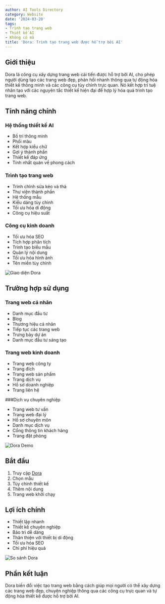 ```yaml
---
author: AI Tools Directory
category: Website
date: '2024-03-20'
tags:
- Trình tạo trang web
- Thiết kế AI
- Không có mã
title: 'Dora: Trình tạo trang web được hỗ trợ bởi AI'
---
```


## Giới thiệu

Dora là công cụ xây dựng trang web cải tiến được hỗ trợ bởi AI, cho phép người dùng tạo các trang web đẹp, phản hồi nhanh thông qua tự động hóa thiết kế thông minh và các công cụ tùy chỉnh trực quan. Nó kết hợp trí tuệ nhân tạo với các nguyên tắc thiết kế hiện đại để hợp lý hóa quá trình tạo trang web.

## Tính năng chính

### Hệ thống thiết kế AI
- Bố trí thông minh
- Phối màu
- Kết hợp kiểu chữ
- Gợi ý thành phần
- Thiết kế đáp ứng
- Tính nhất quán về phong cách

### Trình tạo trang web
- Trình chỉnh sửa kéo và thả
- Thư viện thành phần
- Hệ thống mẫu
- Kiểu dáng tùy chỉnh
- Tối ưu hóa di động
- Công cụ hiệu suất

### Công cụ kinh doanh
- Tối ưu hóa SEO
- Tích hợp phân tích
- Trình tạo biểu mẫu
- Quản lý nội dung
- Tối ưu hóa hình ảnh
- Tên miền tùy chỉnh

![Giao diện Dora](/imgs/dora/interface.jpg)

## Trường hợp sử dụng

### Trang web cá nhân
- Danh mục đầu tư
- Blog
- Thương hiệu cá nhân
- Tiếp tục các trang web
- Trưng bày dự án
- Danh mục đầu tư sáng tạo

### Trang web kinh doanh
- Trang web công ty
- Trang đích
- Trang web sản phẩm
- Trang dịch vụ
- Hồ sơ doanh nghiệp
- Trang liên hệ

###Dịch vụ chuyên nghiệp
- Trang web tư vấn
- Trang web đại lý
- Hồ sơ chuyên môn
- Danh mục dịch vụ
- Cổng thông tin khách hàng
- Trang đặt phòng

![Dora Demo](/imgs/dora/demo.jpg)

## Bắt đầu

1. Truy cập [Dora](https://dora.run)
2. Chọn mẫu
3. Tùy chỉnh thiết kế
4. Thêm nội dung
5. Trang web khởi chạy

## Lợi ích chính

- Thiết lập nhanh
- Thiết kế chuyên nghiệp
- Bảo trì dễ dàng
- Thân thiện với thiết bị di động
- Tối ưu hóa SEO
- Chi phí hiệu quả

![So sánh Dora](/imgs/dora/comparison.jpg)

## Phần kết luận

Dora biến đổi việc tạo trang web bằng cách giúp mọi người có thể xây dựng các trang web đẹp, chuyên nghiệp thông qua các công cụ trực quan và tự động hóa thiết kế được hỗ trợ bởi AI.